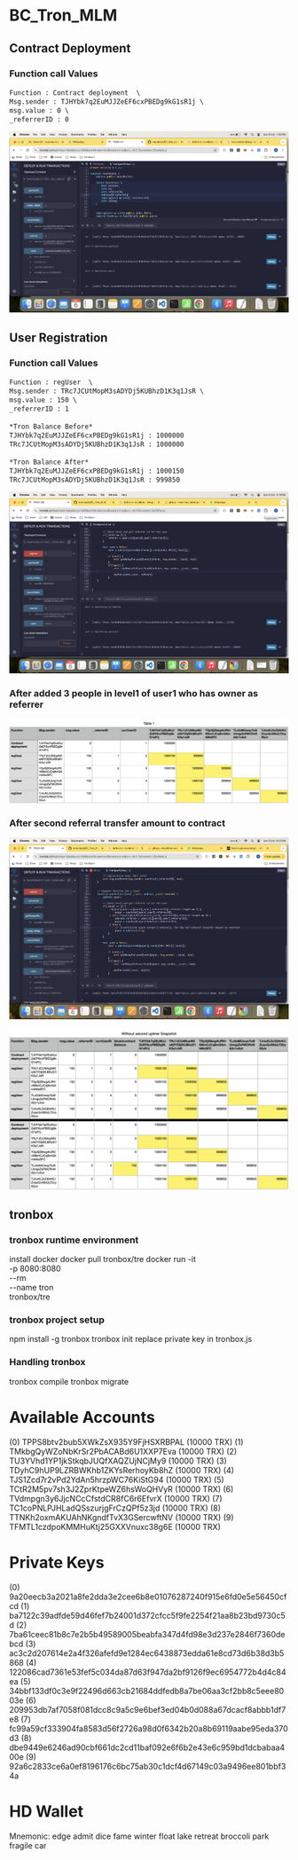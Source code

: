 # BC_Tron_MLM

## Contract Deployment

### Function call Values
    Function : Contract deployment	\
    Msg.sender : TJHYbk7q2EuMJJZeEF6cxPBEDg9kG1sR1j \
    msg.value : 0 \
    _referrerID : 0

![Function @ Deployment](<images/1.ContractDeployment.png>)

## User Registration
### Function call Values
    Function : regUser	\
    Msg.sender : TRc7JCUtMopM3sADYDj5KUBhzD1K3q1JsR \
    msg.value : 150 \
    _referrerID : 1

    *Tron Balance Before*
    TJHYbk7q2EuMJJZeEF6cxPBEDg9kG1sR1j : 1000000
    TRc7JCUtMopM3sADYDj5KUBhzD1K3q1JsR : 1000000

    *Tron Balance After*
    TJHYbk7q2EuMJJZeEF6cxPBEDg9kG1sR1j : 1000150
    TRc7JCUtMopM3sADYDj5KUBhzD1K3q1JsR : 999850
![User Registration](<images/2.UserRegistration.png>)

### After added 3 people in level1 of user1 who has owner as referrer
![Level1TrxBalAfter3referrer](<images/3.Level1TrxBalAfter3referrer.png>)

### After second referral transfer amount to contract
![alt text](<images/4.2ndreferrerAmountTransferToContract.png>)

![alt text](images/4.1.2ndReferralAmountTransferChanges.png)

## tronbox
### tronbox runtime environment
install docker
docker pull tronbox/tre
docker run -it \
-p 8080:8080 \
--rm \
--name tron \
tronbox/tre

### tronbox project setup
npm install -g tronbox
tronbox init
replace private key in tronbox.js

### Handling tronbox
tronbox compile
tronbox migrate




Available Accounts
==================

(0) TPPS8btv2bub5XWkZsX935Y9FjHSXRBPAL (10000 TRX)
(1) TMkbgQyWZoNbKrSr2PbACABd6U1XXP7Eva (10000 TRX)
(2) TU3YVhd1YP1jkStkqbJUQfXAQZUjNCjMy9 (10000 TRX)
(3) TDyhC9hUP9LZRBWKhb1ZKYsRerhoyKb8hZ (10000 TRX)
(4) TJS1Zcd7r2vPd2YdAn5hrzpWC76KiStG94 (10000 TRX)
(5) TCtR2M5pv7sh3J2ZprKtpeWZ6hsWoQHVyR (10000 TRX)
(6) TVdmpgn3y6JjcNCcCfstdCR8fC6r6EfvrX (10000 TRX)
(7) TC1coPNLPJHLadQSszurjgFrCzQPf5z3jd (10000 TRX)
(8) TTNKh2oxmAKUAhNKgndfTvX3GSercwftNV (10000 TRX)
(9) TFMTL1czdpoKMMHuKtj25GXXVnuxc38g6E (10000 TRX)

Private Keys
==================

(0) 9a20eecb3a2021a8fe2dda3e2cee6b8e01076287240f915e6fd0e5e56450cfcd
(1) ba7122c39adfde59d46fef7b24001d372cfcc5f9fe2254f21aa8b23bd9730c5d
(2) 7ba61ceec81b8c7e2b5b49589005beabfa347d4fd98e3d237e2846f7360debcd
(3) ac3c2d207614e2a4f326afefd9e1284ec6438873edda61e8cd73d6b38d3b5868
(4) 122086cad7361e53fef5c034da87d63f947da2bf9126f9ec6954772b4d4c84ea
(5) 34bbf133df0c3e9f22496d663cb21684ddfedb8a7be06aa3cf2bb8c5eee8003e
(6) 209953db7af7058f081dcc8c9a5c9e6bef3ed04b0d088a67dcacf8abbb1df7e8
(7) fc99a59cf333904fa8583d56f2726a98d0f6342b20a8b69119aabe95eda370d3
(8) dbe9449e6246ad90cbf661dc2cd11baf092e6f6b2e43e6c959bd1dcbabaa400e
(9) 92a6c2833ce6a0ef8196176c6bc75ab30c1dcf4d67149c03a9496ee801bbf34a

HD Wallet
==================
Mnemonic:      edge admit dice fame winter float lake retreat broccoli park fragile car